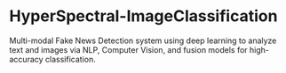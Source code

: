 # HyperSpectral-ImageClassification
Multi-modal Fake News Detection system using deep learning to analyze text and images via NLP, Computer Vision, and fusion models for high-accuracy classification.
